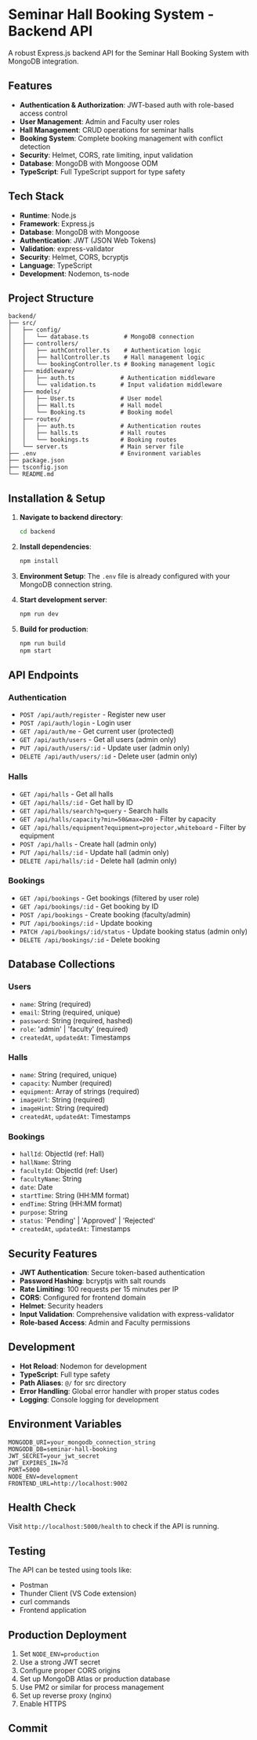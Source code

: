 # Seminar Hall Booking System - Backend API

A robust Express.js backend API for the Seminar Hall Booking System with MongoDB integration.

## Features

- **Authentication & Authorization**: JWT-based auth with role-based access control
- **User Management**: Admin and Faculty user roles
- **Hall Management**: CRUD operations for seminar halls
- **Booking System**: Complete booking management with conflict detection
- **Security**: Helmet, CORS, rate limiting, input validation
- **Database**: MongoDB with Mongoose ODM
- **TypeScript**: Full TypeScript support for type safety

## Tech Stack

- **Runtime**: Node.js
- **Framework**: Express.js
- **Database**: MongoDB with Mongoose
- **Authentication**: JWT (JSON Web Tokens)
- **Validation**: express-validator
- **Security**: Helmet, CORS, bcryptjs
- **Language**: TypeScript
- **Development**: Nodemon, ts-node

## Project Structure

```
backend/
├── src/
│   ├── config/
│   │   └── database.ts          # MongoDB connection
│   ├── controllers/
│   │   ├── authController.ts    # Authentication logic
│   │   ├── hallController.ts    # Hall management logic
│   │   └── bookingController.ts # Booking management logic
│   ├── middleware/
│   │   ├── auth.ts             # Authentication middleware
│   │   └── validation.ts       # Input validation middleware
│   ├── models/
│   │   ├── User.ts             # User model
│   │   ├── Hall.ts             # Hall model
│   │   └── Booking.ts          # Booking model
│   ├── routes/
│   │   ├── auth.ts             # Authentication routes
│   │   ├── halls.ts            # Hall routes
│   │   └── bookings.ts         # Booking routes
│   └── server.ts               # Main server file
├── .env                        # Environment variables
├── package.json
├── tsconfig.json
└── README.md
```

## Installation & Setup

1. **Navigate to backend directory**:
   ```bash
   cd backend
   ```

2. **Install dependencies**:
   ```bash
   npm install
   ```

3. **Environment Setup**:
   The `.env` file is already configured with your MongoDB connection string.

4. **Start development server**:
   ```bash
   npm run dev
   ```

5. **Build for production**:
   ```bash
   npm run build
   npm start
   ```

## API Endpoints

### Authentication
- `POST /api/auth/register` - Register new user
- `POST /api/auth/login` - Login user
- `GET /api/auth/me` - Get current user (protected)
- `GET /api/auth/users` - Get all users (admin only)
- `PUT /api/auth/users/:id` - Update user (admin only)
- `DELETE /api/auth/users/:id` - Delete user (admin only)

### Halls
- `GET /api/halls` - Get all halls
- `GET /api/halls/:id` - Get hall by ID
- `GET /api/halls/search?q=query` - Search halls
- `GET /api/halls/capacity?min=50&max=200` - Filter by capacity
- `GET /api/halls/equipment?equipment=projector,whiteboard` - Filter by equipment
- `POST /api/halls` - Create hall (admin only)
- `PUT /api/halls/:id` - Update hall (admin only)
- `DELETE /api/halls/:id` - Delete hall (admin only)

### Bookings
- `GET /api/bookings` - Get bookings (filtered by user role)
- `GET /api/bookings/:id` - Get booking by ID
- `POST /api/bookings` - Create booking (faculty/admin)
- `PUT /api/bookings/:id` - Update booking
- `PATCH /api/bookings/:id/status` - Update booking status (admin only)
- `DELETE /api/bookings/:id` - Delete booking

## Database Collections

### Users
- `name`: String (required)
- `email`: String (required, unique)
- `password`: String (required, hashed)
- `role`: 'admin' | 'faculty' (required)
- `createdAt`, `updatedAt`: Timestamps

### Halls
- `name`: String (required, unique)
- `capacity`: Number (required)
- `equipment`: Array of strings (required)
- `imageUrl`: String (required)
- `imageHint`: String (required)
- `createdAt`, `updatedAt`: Timestamps

### Bookings
- `hallId`: ObjectId (ref: Hall)
- `hallName`: String
- `facultyId`: ObjectId (ref: User)
- `facultyName`: String
- `date`: Date
- `startTime`: String (HH:MM format)
- `endTime`: String (HH:MM format)
- `purpose`: String
- `status`: 'Pending' | 'Approved' | 'Rejected'
- `createdAt`, `updatedAt`: Timestamps

## Security Features

- **JWT Authentication**: Secure token-based authentication
- **Password Hashing**: bcryptjs with salt rounds
- **Rate Limiting**: 100 requests per 15 minutes per IP
- **CORS**: Configured for frontend domain
- **Helmet**: Security headers
- **Input Validation**: Comprehensive validation with express-validator
- **Role-based Access**: Admin and Faculty permissions

## Development

- **Hot Reload**: Nodemon for development
- **TypeScript**: Full type safety
- **Path Aliases**: `@/` for src directory
- **Error Handling**: Global error handler with proper status codes
- **Logging**: Console logging for development

## Environment Variables

```env
MONGODB_URI=your_mongodb_connection_string
MONGODB_DB=seminar-hall-booking
JWT_SECRET=your_jwt_secret
JWT_EXPIRES_IN=7d
PORT=5000
NODE_ENV=development
FRONTEND_URL=http://localhost:9002
```

## Health Check

Visit `http://localhost:5000/health` to check if the API is running.

## Testing

The API can be tested using tools like:
- Postman
- Thunder Client (VS Code extension)
- curl commands
- Frontend application

## Production Deployment

1. Set `NODE_ENV=production`
2. Use a strong JWT secret
3. Configure proper CORS origins
4. Set up MongoDB Atlas or production database
5. Use PM2 or similar for process management
6. Set up reverse proxy (nginx)
7. Enable HTTPS



## Commit